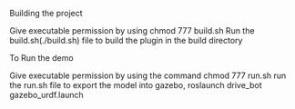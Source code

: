 Building the project

Give executable permission by using chmod 777 build.sh
Run the build.sh(./build.sh) file to build the plugin in the build directory

To Run the demo

Give executable permission by using the command chmod 777 run.sh
run the run.sh file to export the model into gazebo,
roslaunch drive_bot gazebo_urdf.launch
